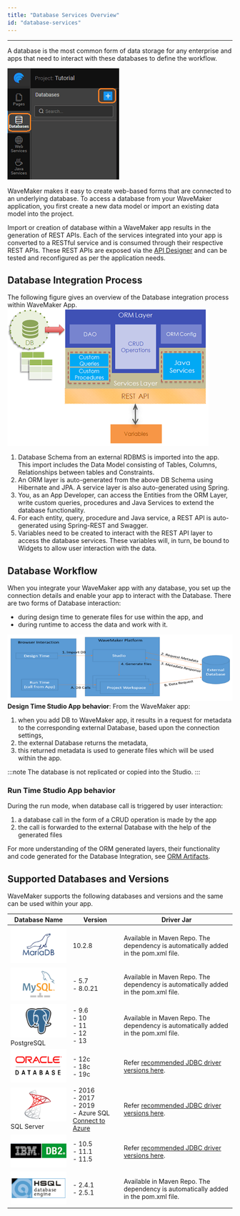 ```yaml
---
title: "Database Services Overview"
id: "database-services"
---
```

---

A database is the most common form of data storage for any enterprise and apps that need to interact with these databases to define the workflow.

[![](/learn/assets/db_new.png)](/learn/assets/db_new.png)

WaveMaker makes it easy to create web-based forms that are connected to an underlying database. To access a database from your WaveMaker application, you first create a new data model or import an existing data model into the project.

Import or creation of database within a WaveMaker app results in the generation of REST APIs. Each of the services integrated into your app is converted to a RESTful service and is consumed through their respective REST APIs. These REST APIs are exposed via the [API Designer](/learn/assets/API_Access.png) and can be tested and reconfigured as per the application needs.             


## Database Integration Process

The following figure gives an overview of the Database integration process within WaveMaker App.[![](/learn/assets/db_concepts.png)](/learn/assets/db_concepts.png)

1. Database Schema from an external RDBMS is imported into the app. This import includes the Data Model consisting of Tables, Columns, Relationships between tables and Constraints.
2. An ORM layer is auto-generated from the above DB Schema using Hibernate and JPA. A service layer is also auto-generated using Spring.
3. You, as an App Developer, can access the Entities from the ORM Layer, write custom queries, procedures and Java Services to extend the database functionality.
4. For each entity, query, procedure and Java service, a REST API is auto-generated using Spring-REST and Swagger.
5. Variables need to be created to interact with the REST API layer to access the database services. These variables will, in turn, be bound to Widgets to allow user interaction with the data.

## Database Workflow

When you integrate your WaveMaker app with any database, you set up the connection details and enable your app to interact with the Database. There are two forms of Database interaction:

- during design time to generate files for use within the app, and
- during runtime to access the data and work with it.

[![](/learn/assets/db_integrate_process.png)](/learn/assets/db_integrate_process.png) **Design Time Studio App behavior**: From the WaveMaker app:

1. when you add DB to WaveMaker app, it results in a request for metadata to the corresponding external Database, based upon the connection settings,
2. the external Database returns the metadata,
3. this returned metadata is used to generate files which will be used within the app.

:::note
The database is not replicated or copied into the Studio.
:::

### Run Time Studio App behavior
During the run mode, when database call is triggered by user interaction:

1. a database call in the form of a CRUD operation is made by the app
2. the call is forwarded to the external Database with the help of the generated files

For more understanding of the ORM generated layers, their functionality and code generated for the Database Integration, see [ORM Artifacts](/learn/app-development/services/database-services/orm-artifacts/).

## Supported Databases and Versions

WaveMaker supports the following databases and versions and the same can be used within your app.

| Database Name | Version | Driver Jar |
| --- | --- | --- |
|[![](/learn/assets/MariaDB.png)](/learn/assets/MariaDB.png)| 10.2.8 | Available in Maven Repo. The dependency is automatically added in the pom.xml file. |
|[![mysql](/learn/assets/mysql.png)](/learn/assets/mysql.png)|- 5.7<br>- 8.0.21 | Available in Maven Repo. The dependency is automatically added in the pom.xml file. |
|[![PostgreSQL](/learn/assets/PostgreSQL.png)](/learn/assets/PostgreSQL.png) PostgreSQL |- 9.6<br>- 10 <br>- 11 <br>- 12 <br>- 13 | Available in Maven Repo. The dependency is automatically added in the pom.xml file. |
| [![Oracle](/learn/assets/Oracle.png)](/learn/assets/Oracle.png) |- 12c <br>- 18c <br>- 19c |Refer [recommended JDBC driver versions here](/learn/app-development/services/database-services/download-jdbc-driver-jar#oracle).|
| [![SQLServer](/learn/assets/SQLServer.png)](/learn/assets/SQLServer.png) SQL Server | - 2016 <br> - 2017 <br> - 2019 <br> - Azure SQL [Connect to Azure](/learn/how-tos/connect-azure-sql-server/) | Refer [recommended JDBC driver versions here](/learn/app-development/services/database-services/download-jdbc-driver-jar#sqlserver).|
| [![DB2](/learn/assets/DB2.png)](/learn/assets/DB2.png) |- 10.5 <br> - 11.1 <br> - 11.5|Refer [recommended JDBC driver versions here](/learn/app-development/services/database-services/download-jdbc-driver-jar#db2).  |
| [![HSQLDB](/learn/assets/HSQLDB.png)](/learn/assets/HSQLDB.png) |- 2.4.1 <br> - 2.5.1 | Available in Maven Repo. The dependency is automatically added in the pom.xml file.  |

